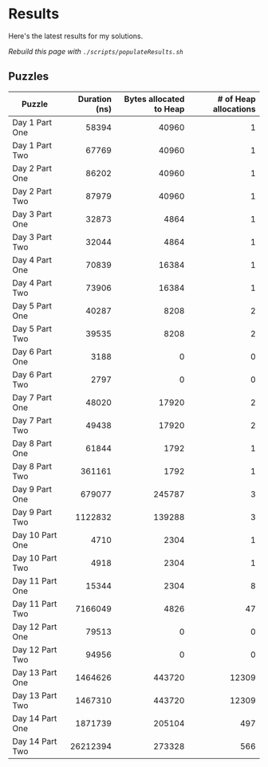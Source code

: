 # Results

Here's the latest results for my solutions.

_Rebuild this page with `./scripts/populateResults.sh`_

## Puzzles

|Puzzle|Duration (ns)|Bytes allocated to Heap|# of Heap allocations|
|-|-:|-:|-:|
|Day 1 Part One|58394|40960|1|
|Day 1 Part Two|67769|40960|1|
|Day 2 Part One|86202|40960|1|
|Day 2 Part Two|87979|40960|1|
|Day 3 Part One|32873|4864|1|
|Day 3 Part Two|32044|4864|1|
|Day 4 Part One|70839|16384|1|
|Day 4 Part Two|73906|16384|1|
|Day 5 Part One|40287|8208|2|
|Day 5 Part Two|39535|8208|2|
|Day 6 Part One|3188|0|0|
|Day 6 Part Two|2797|0|0|
|Day 7 Part One|48020|17920|2|
|Day 7 Part Two|49438|17920|2|
|Day 8 Part One|61844|1792|1|
|Day 8 Part Two|361161|1792|1|
|Day 9 Part One|679077|245787|3|
|Day 9 Part Two|1122832|139288|3|
|Day 10 Part One|4710|2304|1|
|Day 10 Part Two|4918|2304|1|
|Day 11 Part One|15344|2304|8|
|Day 11 Part Two|7166049|4826|47|
|Day 12 Part One|79513|0|0|
|Day 12 Part Two|94956|0|0|
|Day 13 Part One|1464626|443720|12309|
|Day 13 Part Two|1467310|443720|12309|
|Day 14 Part One|1871739|205104|497|
|Day 14 Part Two|26212394|273328|566|
